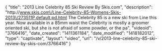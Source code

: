 {
    "title": "2013 Line Celebrity 85 Ski Review By Skis.com",
    "description": "http:\/\/www.skis.com\/Line-Celebrity-85-Womens-Skis-2013\/273511P,default,pd.html The Celebrity 85 is a new ski from Line this year. Now available in a 85mm waist the Celebrity is mostly a groomer oriented ski, but she is not afraid of some powder, or the pa",
    "videoid": "3766416",
    "date_created": "1411361184",
    "date_modified": "1418182012",
    "type": "captivate",
    "layout": "video",
    "url": "\/v\/2013-line-celebrity-85-ski-review-by-skis-com\/3766416"
}
